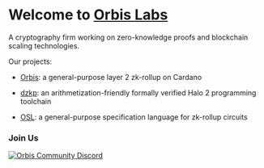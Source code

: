# Welcome to [Orbis Labs](http://orbisprotocol.com/)

A cryptography firm working on zero-knowledge proofs and blockchain scaling technologies. 

Our projects:

- [Orbis](https://github.com/Orbis-Tertius/Orbis): a general-purpose layer 2 zk-rollup on Cardano

- [dzkp](https://github.com/Orbis-Tertius/zkp): an arithmetization-friendly formally verified Halo 2 programming toolchain

- [OSL](https://github.com/Orbis-Tertius/Orbis): a general-purpose specification language for zk-rollup circuits

### Join Us

[![Orbis Community Discord](https://img.shields.io/discord/967512258877984798.svg?label=Discord&logo=Discord&colorB=7289da&style=for-the-badge)](https://discord.gg/orbisprotocol)
